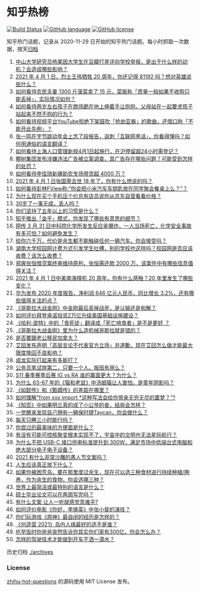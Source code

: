 # 知乎热榜
[![Build Status](https://github.com/ToWeLong/zhihu-hot-questions/workflows/CI/badge.svg)](https://github.com/ToWeLong/zhihu-hot-questions/actions)
[![GitHub language](https://img.shields.io/badge/language-golang-orange.svg)](https://golang.org/)
[![GitHub license](https://img.shields.io/github/license/ToWeLong/zhihu-hot-questions)](https://github.com/ToWeLong/zhihu-hot-questions/blob/main/LICENSE)

知乎热门话题，记录从 2020-11-29 日开始的知乎热门话题。每小时抓取一次数据，按天[归档](./archives)

<!-- BEGIN -->

1. [中山大学研究员杨某因大学生在豆瓣打差评向学校举报，是出于什么样的动机？会造成哪些影响？](https://www.zhihu.com/question/451966718)
1. [2021 年 4 月 1 日，烈士王伟牺牲 20 周年，你还记得 81192 吗？想对英雄说些什么？](https://www.zhihu.com/question/452221708)
1. [如何看待农民夫妻 1300 斤菠菜卖了 15 元，菜贩称「质量一般如果不收购只能丢掉」，实际情况如何？](https://www.zhihu.com/question/452058910)
1. [如何看待两岁左右孩子在商场跪在地上伸着手让抱抱，父母站在一起要求孩子站起来不然不抱的行为？](https://www.zhihu.com/question/452012204)
1. [如何看待视频平台YouTube拒绝下架鼓吹「抢劫亚裔」的歌曲，还借口称「不能开此先例」？](https://www.zhihu.com/question/452206336)
1. [张一鸣在字节跳动年会上念了段报告，讽刺「互联网黑话」，你看得懂吗？如何用通俗的语言翻译？](https://www.zhihu.com/question/452077814)
1. [如何看待上海人口管理新规4月1日起施行，在沪停留超24小时需登记？](https://www.zhihu.com/question/452279433)
1. [椰树集团发布涉嫌违法广告被立案调查，其广告存在哪些问题？可能受到怎样的处罚？](https://www.zhihu.com/question/452260357)
1. [如何看待李佳琦新疆助农专场带货超 4000 万？](https://www.zhihu.com/question/452243669)
1. [2021 年 4 月 1 日张国荣去世 18 年了，你有什么想说的吗？](https://www.zhihu.com/question/452297447)
1. [如何看待彭林FView称:“你会把小米汽车车钥匙放在同学聚会餐桌上么？ ​​​”？](https://www.zhihu.com/question/452177974)
1. [为什么现在买个手机压个价总有店员说你从京东自营看看价格？](https://www.zhihu.com/question/451443024)
1. [30岁了一事无成，丢人吗？](https://www.zhihu.com/question/439543219)
1. [你们坚持了五年以上的习惯是什么？](https://www.zhihu.com/question/439042496)
1. [知乎推出「金乎」模式，你发现了哪些有意思的细节？](https://www.zhihu.com/question/452350155)
1. [网传 3 月 31 日中科院化学所发生反应釜爆炸，一人当场死亡，化学安全事故有多可怕？如何避免发生？](https://www.zhihu.com/question/452354028)
1. [给你六千万，代价是余生都不能触碰任何一辆汽车，你会接受吗？](https://www.zhihu.com/question/451405101)
1. [湖南大学校园网计费方式引发学生吐槽，别的学校也这样吗？校园网是否应该收费？该怎么收费？](https://www.zhihu.com/question/452174010)
1. [郑爽张恒借贷案终审维持原判，张恒需还款 2000 万，该案件中有哪些信息值得关注？](https://www.zhihu.com/question/452239924)
1. [2021 年 4 月 1 日中美南海撞机 20 周年，你有什么感触？20 年里发生了哪些变化？](https://www.zhihu.com/question/452220743)
1. [华为发布 2020 年度报告，净利润 646 亿元人民币，同比增长 3.2%，还有哪些值得关注的点？](https://www.zhihu.com/question/452212619)
1. [《哥斯拉大战金刚》中金刚最后丢掉战斧，是认输还是和解？](https://www.zhihu.com/question/451584283)
1. [如何评价拜登承诺投资2万亿升级美国基础设施建设？](https://www.zhihu.com/question/449668091)
1. [《哈利·波特》中的「食死徒」翻译成「死亡啃食者」是不是更好 ？](https://www.zhihu.com/question/451397255)
1. [《哥斯拉大战金刚》里为什么造机械哥斯拉就是错的？](https://www.zhihu.com/question/451694175)
1. [是否要跟老公移民加拿大？](https://www.zhihu.com/question/312641391)
1. [艾回发布声明「高层言论不代表官方立场」并道歉，现在艾回怎么做才能最大限度挽回不良影响？](https://www.zhihu.com/question/452212361)
1. [成龙实际打起来有多能打？](https://www.zhihu.com/question/30876851)
1. [公务员笔试排第二，只要一个人。报班有用么？](https://www.zhihu.com/question/351666167)
1. [S11 春季赛季后赛 IG vs RA 谁的赢面更大？为什么？](https://www.zhihu.com/question/451850425)
1. [为什么 63-67 年的《猫和老鼠》中汤姆猫让人害怕，是童年阴影吗？](https://www.zhihu.com/question/406335675)
1. [《如懿传》和《甄嬛传》的差距在哪里？](https://www.zhihu.com/question/291256573)
1. [如何理解“from xxx import *这种写法会给你带来无穷无尽的噩梦？”?](https://www.zhihu.com/question/450918458)
1. [《知否》中如果明兰真的成了小公爷的妾，结局会怎样？](https://www.zhihu.com/question/451080829)
1. [一觉醒来发现自己拥有一辆保时捷Taycan，你会做什么？](https://www.zhihu.com/question/451200728)
1. [每天只睡三小时能行吗？](https://www.zhihu.com/question/448694249)
1. [你尝过的最美味的方便面是什么？](https://www.zhihu.com/question/417607029)
1. [有没有可能可控核聚变根本实现不了，宇宙中的文明也无法星际航行？](https://www.zhihu.com/question/392450233)
1. [为什么不把 USB-C 接口供电标准提升到 300W，满足市场中低端台式电脑和绝大部分电子电子设备？](https://www.zhihu.com/question/451990022)
1. [2021 有什么非常沙雕的愚人节文案吗？](https://www.zhihu.com/question/450360803)
1. [人生应该真正放下什么？](https://www.zhihu.com/question/66027505)
1. [如果你被困荒岛，要在那里度过余生，现在可以选三种食材进行持续种植/圈养，作为余生的食物，你会选哪三种？](https://www.zhihu.com/question/452300337)
1. [世界上最简洁或最特别的语言是什么？](https://www.zhihu.com/question/396986628)
1. [硕士毕业论文可以在两周写完吗？](https://www.zhihu.com/question/434316387)
1. [有什么文案 让人一听就感觉意难平?](https://www.zhihu.com/question/439510714)
1. [如何评价电影《你好，李焕英》中张小斐的演技？](https://www.zhihu.com/question/444445938)
1. [你们玩游戏《原神》最自闭的经历是怎样的？](https://www.zhihu.com/question/448425645)
1. [《创造营 2021》岛内人缘最好的选手是谁？](https://www.zhihu.com/question/451967019)
1. [吃早饭时你爸爸突然告诉你其实你们家有300亿，你会怎么办？](https://www.zhihu.com/question/447823721)
1. [怎样的驾驶技术才能做到开车不洒一滴水？](https://www.zhihu.com/question/451825918)

<!-- END -->

历史归档 [./archives](./archives)


### License
[zhihu-hot-questions](https://github.com/towelong/zhihu-hot-questions) 的源码使用 MIT License 发布。